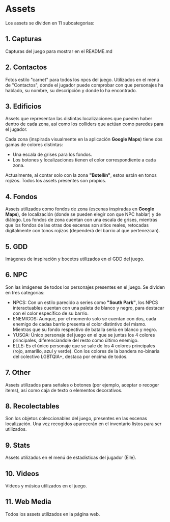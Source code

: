 # Assets

Los assets se dividen en 11 subcategorías:  

## 1. Capturas
Capturas del juego para mostrar en el README.md

## 2. Contactos
Fotos estilo "carnet" para todos los npcs del juego. Utilizados en el menú de "Contactos", donde el jugador puede comprobar con que personajes ha hablado, su nombre, su descripción y donde lo ha encontrado.

## 3. Edificios
Assets que representan las distintas localizaciones que pueden haber dentro de cada zona, así como los colliders que actúan como paredes para el jugador. 

Cada zona (inspirada visualmente en la aplicación **Google Maps**) tiene dos gamas de colores distintas:  
- Una escala de grises para los fondos.  
- Los botones y localizaciones tienen el color correspondiente a cada zona.  

Actualmente, al contar solo con la zona **"Botellín"**, estos están en tonos rojizos. Todos los assets presentes son propios.  

## 4. Fondos
Assets utilizados como fondos de zona (escenas inspiradas en **Google Maps**), de localización (donde se pueden elegir con que NPC hablar) y de diálogo. Los fondos de zona cuentan con una escala de grises, mientras que los fondos de las otras dos escenas son sitios reales, retocadas digitalmente con tonos rojizos (dependerá del barrio al que pertenezcan).

## 5. GDD
Imágenes de inspiración y bocetos utilizados en el GDD del juego.

## 6. NPC
Son las imágenes de todos los personajes presentes en el juego. Se dividen en tres categorías:
- NPCS: Con un estilo parecido a series como **"South Park"**, los NPCS interactuables cuentan con una paleta de blanco y negro, para destacar con el color específico de su barrio.
- ENEMIGOS: Aunque, por el momento solo se cuentan con dos, cada enemigo de cadaa barrio presenta el color distintivo del mismo. Mientras que su fondo respectivo de batalla sería en blanco y negro.
- YUSOA: Único personaje del juego en el que se juntas los 4 colores principales, diferenciandole del resto como último enemigo.
- ELLE: Es el único personaje que se sale de los 4 colores principales (rojo, amarillo, azul y verde). Con los colores de la bandera no-binaria del colectivo LGBTQIA+, destaca por encima de todos.

## 7. Other
Assets utilizados para señales o botones (por ejemplo, aceptar o recoger items), así como caja de texto o elementos decorativos.

## 8. Recolectables
Son los objetos coleccionables del juego, presentes en las escenas localización. Una vez recogidos aparecerán en el inventario listos para ser utilizados.

## 9. Stats
Assets utilizados en el menú de estadísticas del jugador (Elle).

## 10. Videos 
Videos y música utilizados en el juego.

## 11. Web Media
Todos los assets utilizados en la página web.

